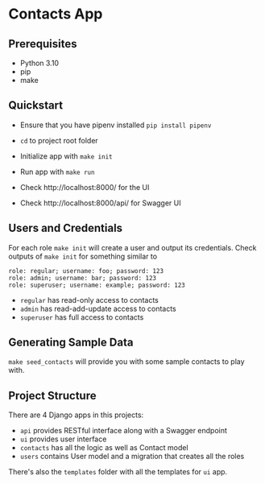 # Contacts App

## Prerequisites
* Python 3.10
* pip
* make

## Quickstart
* Ensure that you have pipenv installed `pip install pipenv`
* `cd` to project root folder
* Initialize app with `make init`
* Run app with `make run`

* Check http://localhost:8000/ for the UI
* Check http://localhost:8000/api/ for Swagger UI

## Users and Credentials
For each role `make init` will create a user and output its credentials.
Check outputs of `make init` for something similar to
```
role: regular; username: foo; password: 123
role: admin; username: bar; password: 123
role: superuser; username: example; password: 123
```

* `regular` has read-only access to contacts
* `admin` has read-add-update access to contacts
* `superuser` has full access to contacts

## Generating Sample Data
`make seed_contacts` will provide you with some sample contacts to play with. 


## Project Structure

There are 4 Django apps in this projects:
* `api` provides RESTful interface along with a Swagger endpoint
* `ui` provides user interface
* `contacts` has all the logic as well as Contact model
* `users` contains User model and a migration that creates all the roles

There's also the `templates` folder with all the templates for `ui` app.
